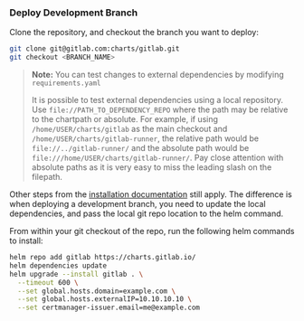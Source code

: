 ### Deploy Development Branch

Clone the repository, and checkout the branch you want to deploy:

```sh
git clone git@gitlab.com:charts/gitlab.git
git checkout <BRANCH_NAME>
```

> **Note:**
> You can test changes to external dependencies by modifying `requirements.yaml`
>
> It is possible to test external dependencies using a local repository. Use `file://PATH_TO_DEPENDENCY_REPO`
> where the path may be relative to the chartpath or absolute. For example, if using
> `/home/USER/charts/gitlab` as the main checkout and `/home/USER/charts/gitlab-runner`, the
> relative path would be `file://../gitlab-runner/` and the absolute path would be
> `file:///home/USER/charts/gitlab-runner/`. Pay close attention with absolute paths as it
> is very easy to miss the leading slash on the filepath.


Other steps from the [installation documentation](../installation/index.md) still apply. The difference is when deploying
a development branch, you need to update the local dependencies, and pass the local git repo location to the helm command.

From within your git checkout of the repo, run the following helm commands to install:

```sh
helm repo add gitlab https://charts.gitlab.io/
helm dependencies update
helm upgrade --install gitlab . \
  --timeout 600 \
  --set global.hosts.domain=example.com \
  --set global.hosts.externalIP=10.10.10.10 \
  --set certmanager-issuer.email=me@example.com
```
